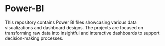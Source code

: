 # Power-BI
This repository contains Power BI files showcasing various data visualizations and dashboard designs. The projects are focused on transforming raw data into insightful and interactive dashboards to support decision-making processes.
